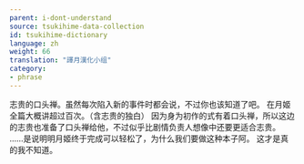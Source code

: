 ```yaml
---
parent: i-dont-understand
source: tsukihime-data-collection
id: tsukihime-dictionary
language: zh
weight: 66
translation: "譯月漢化小组"
category:
- phrase
---
```


志贵的口头禅。虽然每次陷入新的事件时都会说，不过你也该知道了吧。
在月姬全篇大概讲超过百次。（含志贵的独白）
因为身为初作的式有着口头禅，所以这边的志贵也准备了口头禅给他，不过似乎比剧情负责人想像中还要更适合志贵。
……是说明明月姬终于完成可以轻松了，为什么我们要做这种本子阿。
这才是真的我不知道。
